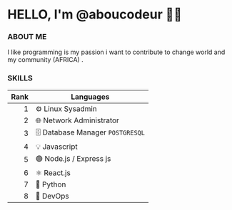 # HELLO, I'm @aboucodeur 👩‍💻


### ABOUT ME 
I like programming is my passion i want to contribute to change world and my community (AFRICA) .

### SKILLS

| Rank | Languages                    |
|-----:|------------------------------|
|  1   | ⚙️ Linux Sysadmin               |
|  2   | 🌐 Network Administrator        |
|  3   | 🗄️ Database Manager `POSTGRESQL`|
|  4   | 💡 Javascript                   |
|  5   | 🟢 Node.js / Express js         |
|  6   | ⚛️ React.js                     |
|  7   | 🐍 Python                       |
|  8   | 🚀 DevOps                      |